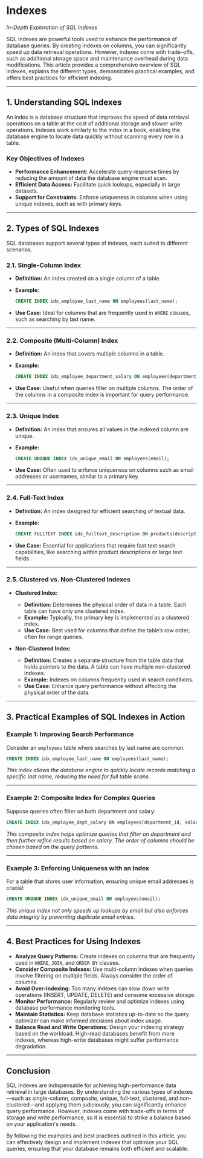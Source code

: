 # Indexes

*In-Depth Exploration of SQL Indexes*

SQL indexes are powerful tools used to enhance the performance of database queries. By creating indexes on columns, you can significantly speed up data retrieval operations. However, indexes come with trade-offs, such as additional storage space and maintenance overhead during data modifications. This article provides a comprehensive overview of SQL indexes, explains the different types, demonstrates practical examples, and offers best practices for efficient indexing.

---

## 1. Understanding SQL Indexes

An index is a database structure that improves the speed of data retrieval operations on a table at the cost of additional storage and slower write operations. Indexes work similarly to the index in a book, enabling the database engine to locate data quickly without scanning every row in a table.

### Key Objectives of Indexes

- **Performance Enhancement:** Accelerate query response times by reducing the amount of data the database engine must scan.
- **Efficient Data Access:** Facilitate quick lookups, especially in large datasets.
- **Support for Constraints:** Enforce uniqueness in columns when using unique indexes, such as with primary keys.

---

## 2. Types of SQL Indexes

SQL databases support several types of indexes, each suited to different scenarios.

### 2.1. Single-Column Index

- **Definition:** An index created on a single column of a table.
- **Example:**

  ```sql
  CREATE INDEX idx_employee_last_name ON employees(last_name);
  ```

- **Use Case:** Ideal for columns that are frequently used in `WHERE` clauses, such as searching by last name.

---

### 2.2. Composite (Multi-Column) Index

- **Definition:** An index that covers multiple columns in a table.
- **Example:**

  ```sql
  CREATE INDEX idx_employee_department_salary ON employees(department_id, salary);
  ```

- **Use Case:** Useful when queries filter on multiple columns. The order of the columns in a composite index is important for query performance.

---

### 2.3. Unique Index

- **Definition:** An index that ensures all values in the indexed column are unique.
- **Example:**

  ```sql
  CREATE UNIQUE INDEX idx_unique_email ON employees(email);
  ```

- **Use Case:** Often used to enforce uniqueness on columns such as email addresses or usernames, similar to a primary key.

---

### 2.4. Full-Text Index

- **Definition:** An index designed for efficient searching of textual data.
- **Example:**

  ```sql
  CREATE FULLTEXT INDEX idx_fulltext_description ON products(description);
  ```

- **Use Case:** Essential for applications that require fast text search capabilities, like searching within product descriptions or large text fields.

---

### 2.5. Clustered vs. Non-Clustered Indexes

- **Clustered Index:**
    - **Definition:** Determines the physical order of data in a table. Each table can have only one clustered index.
    - **Example:** Typically, the primary key is implemented as a clustered index.
    - **Use Case:** Best used for columns that define the table’s row order, often for range queries.

- **Non-Clustered Index:**
    - **Definition:** Creates a separate structure from the table data that holds pointers to the data. A table can have multiple non-clustered indexes.
    - **Example:** Indexes on columns frequently used in search conditions.
    - **Use Case:** Enhance query performance without affecting the physical order of the data.

---

## 3. Practical Examples of SQL Indexes in Action

### Example 1: Improving Search Performance

Consider an `employees` table where searches by last name are common.

```sql
CREATE INDEX idx_employee_last_name ON employees(last_name);
```

*This index allows the database engine to quickly locate records matching a specific last name, reducing the need for full table scans.*

---

### Example 2: Composite Index for Complex Queries

Suppose queries often filter on both department and salary:

```sql
CREATE INDEX idx_employee_dept_salary ON employees(department_id, salary);
```

*This composite index helps optimize queries that filter on department and then further refine results based on salary. The order of columns should be chosen based on the query patterns.*

---

### Example 3: Enforcing Uniqueness with an Index

For a table that stores user information, ensuring unique email addresses is crucial:

```sql
CREATE UNIQUE INDEX idx_unique_email ON employees(email);
```

*This unique index not only speeds up lookups by email but also enforces data integrity by preventing duplicate email entries.*

---

## 4. Best Practices for Using Indexes

- **Analyze Query Patterns:** Create indexes on columns that are frequently used in `WHERE`, `JOIN`, and `ORDER BY` clauses.
- **Consider Composite Indexes:** Use multi-column indexes when queries involve filtering on multiple fields. Always consider the order of columns.
- **Avoid Over-Indexing:** Too many indexes can slow down write operations (INSERT, UPDATE, DELETE) and consume excessive storage.
- **Monitor Performance:** Regularly review and optimize indexes using database performance monitoring tools.
- **Maintain Statistics:** Keep database statistics up-to-date so the query optimizer can make informed decisions about index usage.
- **Balance Read and Write Operations:** Design your indexing strategy based on the workload. High-read databases benefit from more indexes, whereas high-write databases might suffer performance degradation.

---

## Conclusion

SQL indexes are indispensable for achieving high-performance data retrieval in large databases. By understanding the various types of indexes—such as single-column, composite, unique, full-text, clustered, and non-clustered—and applying them judiciously, you can significantly enhance query performance. However, indexes come with trade-offs in terms of storage and write performance, so it is essential to strike a balance based on your application's needs.

By following the examples and best practices outlined in this article, you can effectively design and implement indexes that optimize your SQL queries, ensuring that your database remains both efficient and scalable.